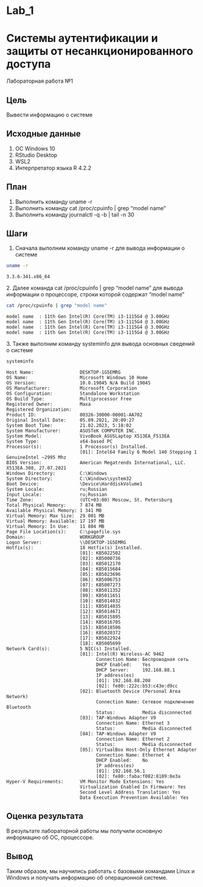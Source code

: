 Lab_1
================

# Системы аутентификации и защиты от несанкционированного доступа

Лабораторная работа №1

## Цель

Вывести информацию о системе

## Исходные данные

1.  ОС Windows 10
2.  RStudio Desktop
3.  WSL2
4.  Интерпретатор языка R 4.2.2

## План

1.  Выполнить команду uname -r
2.  Выполнить команду cat /proc/cpuinfo | grep “model name”
3.  Выполнить команду journalctl -q -b | tail -n 30

## Шаги

1.  Сначала выполним команду uname -r для вывода информации о системе

``` bash
uname -r
```

    3.3.6-341.x86_64

2\. Далее команда cat /proc/cpuinfo | grep “model name” для вывода
информации о процессоре, строки которой содержат “model name”

``` bash
cat /proc/cpuinfo | grep "model name"
```

    model name  : 11th Gen Intel(R) Core(TM) i3-1115G4 @ 3.00GHz
    model name  : 11th Gen Intel(R) Core(TM) i3-1115G4 @ 3.00GHz
    model name  : 11th Gen Intel(R) Core(TM) i3-1115G4 @ 3.00GHz
    model name  : 11th Gen Intel(R) Core(TM) i3-1115G4 @ 3.00GHz

3\. Также выполним команду systeminfo для вывода основных сведений о
системе

``` bash
systeminfo
```


    Host Name:                 DESKTOP-1G5EMRG
    OS Name:                   Microsoft Windows 10 Home
    OS Version:                10.0.19045 N/A Build 19045
    OS Manufacturer:           Microsoft Corporation
    OS Configuration:          Standalone Workstation
    OS Build Type:             Multiprocessor Free
    Registered Owner:          Maxa
    Registered Organization:   
    Product ID:                00326-30000-00001-AA702
    Original Install Date:     05.09.2021, 20:09:27
    System Boot Time:          21.02.2023, 5:18:02
    System Manufacturer:       ASUSTeK COMPUTER INC.
    System Model:              VivoBook_ASUSLaptop X513EA_F513EA
    System Type:               x64-based PC
    Processor(s):              1 Processor(s) Installed.
                               [01]: Intel64 Family 6 Model 140 Stepping 1 GenuineIntel ~2995 Mhz
    BIOS Version:              American Megatrends International, LLC. X513EA.308, 27.07.2021
    Windows Directory:         C:\Windows
    System Directory:          C:\Windows\system32
    Boot Device:               \Device\HarddiskVolume1
    System Locale:             ru;Russian
    Input Locale:              ru;Russian
    Time Zone:                 (UTC+03:00) Moscow, St. Petersburg
    Total Physical Memory:     7 874 MB
    Available Physical Memory: 1 341 MB
    Virtual Memory: Max Size:  29 001 MB
    Virtual Memory: Available: 17 197 MB
    Virtual Memory: In Use:    11 804 MB
    Page File Location(s):     C:\pagefile.sys
    Domain:                    WORKGROUP
    Logon Server:              \\DESKTOP-1G5EMRG
    Hotfix(s):                 18 Hotfix(s) Installed.
                               [01]: KB5022502
                               [02]: KB5000736
                               [03]: KB5012170
                               [04]: KB5015684
                               [05]: KB5023696
                               [06]: KB5006753
                               [07]: KB5007273
                               [08]: KB5011352
                               [09]: KB5011651
                               [10]: KB5014032
                               [11]: KB5014035
                               [12]: KB5014671
                               [13]: KB5015895
                               [14]: KB5016705
                               [15]: KB5018506
                               [16]: KB5020372
                               [17]: KB5022924
                               [18]: KB5005699
    Network Card(s):           5 NIC(s) Installed.
                               [01]: Intel(R) Wireless-AC 9462
                                     Connection Name: Беспроводная сеть
                                     DHCP Enabled:    Yes
                                     DHCP Server:     192.168.88.1
                                     IP address(es)
                                     [01]: 192.168.88.208
                                     [02]: fe80::222c:b53:c43e:d9cc
                               [02]: Bluetooth Device (Personal Area Network)
                                     Connection Name: Сетевое подключение Bluetooth
                                     Status:          Media disconnected
                               [03]: TAP-Windows Adapter V9
                                     Connection Name: Ethernet 3
                                     Status:          Media disconnected
                               [04]: TAP-Windows Adapter V9
                                     Connection Name: Ethernet 2
                                     Status:          Media disconnected
                               [05]: VirtualBox Host-Only Ethernet Adapter
                                     Connection Name: Ethernet 4
                                     DHCP Enabled:    No
                                     IP address(es)
                                     [01]: 192.168.56.1
                                     [02]: fe80::faba:f082:8189:8e3a
    Hyper-V Requirements:      VM Monitor Mode Extensions: Yes
                               Virtualization Enabled In Firmware: Yes
                               Second Level Address Translation: Yes
                               Data Execution Prevention Available: Yes

## Оценка результата

В результате лабораторной работы мы получили основную информацию об ОС,
процессоре.

## Вывод

Таким образом, мы научились работать с базовыми командами Linux и
Windows и получать информацию об операционной системе.
